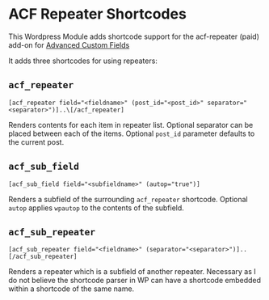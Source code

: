 # ACF Repeater Shortcodes

This Wordpress Module adds shortcode support for the acf-repeater (paid) add-on for [Advanced Custom
Fields](http://www.advancedcustomfields.com/)

It adds three shortcodes for using repeaters:

## `acf_repeater`

`[acf_repeater field="<fieldname>" (post_id="<post_id>" separator="<separator>")]..\[/acf_repeater]`

Renders contents for each item in repeater list. Optional separator can be placed between each of
the items. Optional `post_id` parameter defaults to the current post.

## `acf_sub_field`

`[acf_sub_field field="<subfieldname>" (autop="true")]`

Renders a subfield of the surrounding `acf_repeater` shortcode. Optional `autop` applies `wpautop` to the
contents of the subfield.

## `acf_sub_repeater`

`[acf_sub_repeater field="<fieldname>" (separator="<separator>")]..[/acf_sub_repeater]`

Renders a repeater which is a subfield of another repeater. Necessary as I do not believe the
shortcode parser in WP can have a shortcode embedded within a shortcode of the same name.
